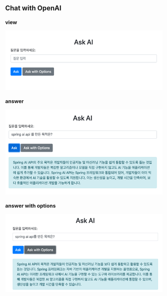 ## Chat with OpenAI

### view 
![view](./images/view.png)

### answer
![answer](./images/answer.png)

### answer with options
![answer-with-options](./images/answer-with-options.png)